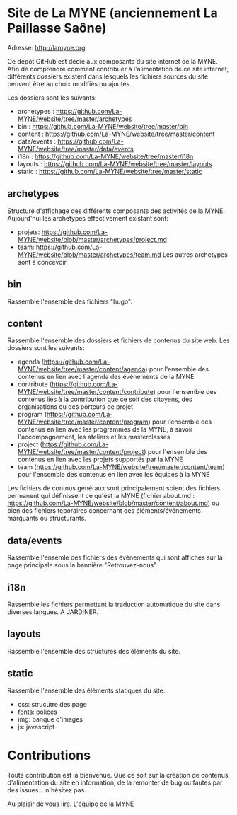 # Site de La MYNE (anciennement La Paillasse Saône)

Adresse: http://lamyne.org

Ce dépôt GitHub est dédié aux composants du site internet de la MYNE. Afin de comprendre comment contribuer à l'alimentation de ce site internet, différents dossiers existent dans lesquels les fichiers sources du site peuvent être au choix modifiés ou ajoutés.

Les dossiers sont les suivants:
* archetypes : https://github.com/La-MYNE/website/tree/master/archetypes
* bin : https://github.com/La-MYNE/website/tree/master/bin
* content : https://github.com/La-MYNE/website/tree/master/content
* data/events : https://github.com/La-MYNE/website/tree/master/data/events
* i18n : https://github.com/La-MYNE/website/tree/master/i18n
* layouts : https://github.com/La-MYNE/website/tree/master/layouts
* static : https://github.com/La-MYNE/website/tree/master/static

## archetypes 

Structure d'affichage des différents composants des activités de la MYNE. Aujourd'hui les archetypes effectivement existant sont:
* projets: https://github.com/La-MYNE/website/blob/master/archetypes/project.md
* team: https://github.com/La-MYNE/website/blob/master/archetypes/team.md
Les autres archetypes sont à concevoir.

## bin

Rassemble l'ensemble des fichiers "hugo".

## content

Rassemble l'ensemble des dossiers et fichiers de contenus du site web. Les dossiers sont les suivants:
* agenda (https://github.com/La-MYNE/website/tree/master/content/agenda) pour l'ensemble des contenus en lien avec l'agenda des événements de la MYNE
* contribute (https://github.com/La-MYNE/website/tree/master/content/contribute) pour l'ensemble des contenus liés à la contribution que ce soit des citoyens, des organisations ou des porteurs de projet
* program (https://github.com/La-MYNE/website/tree/master/content/program) pour l'ensemble des contenus en lien avec les programmes de la MYNE, à savoir l'accompagnement, les ateliers et les masterclasses
* project (https://github.com/La-MYNE/website/tree/master/content/project) pour l'ensemble des contenus en lien avec les projets supportés par la MYNE
* team (https://github.com/La-MYNE/website/tree/master/content/team) pour l'ensemble des contenus en lien avec les équipes à la MYNE

Les fichiers de contnus généraux sont principalement soient des fichiers permanent qui définissent ce qu'est la MYNE (fichier about.md : https://github.com/La-MYNE/website/blob/master/content/about.md) ou bien des fichiers teporaires concernant des éléments/événements marquants ou structurants.

## data/events

Rassemble l'ensemle des fichiers des événements qui sont affichés sur la page principale sous la bannière "Retrouvez-nous".

## i18n

Rassemble les fichiers permettant la traduction automatique du site dans diverses langues. A JARDINER.

## layouts

Rassemble l'ensemble des structures des éléments du site. 

## static

Rassemble l'ensemble des éléments statiques du site:
* css: strucutre des page
* fonts: polices
* img: banque d'images
* js: javascript

# Contributions

Toute contribution est la bienvenue. Que ce soit sur la création de contenus, d'alimentation du site en information, de la remonter de bug ou fautes par des issues... n'hésitez pas.

Au plaisir de vous lire. L'équipe de la MYNE
